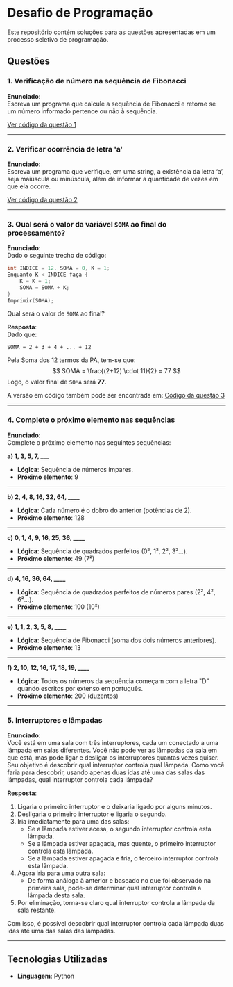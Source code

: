 
# Desafio de Programação

Este repositório contém soluções para as questões apresentadas em um processo seletivo de programação.

## Questões

### 1. Verificação de número na sequência de Fibonacci

**Enunciado**:  
Escreva um programa que calcule a sequência de Fibonacci e retorne se um número informado pertence ou não à sequência.

[Ver código da questão 1](questão1.py)

---

### 2. Verificar ocorrência de letra 'a'

**Enunciado**:  
Escreva um programa que verifique, em uma string, a existência da letra ‘a’, seja maiúscula ou minúscula, além de informar a quantidade de vezes em que ela ocorre.

[Ver código da questão 2](questão2.py)

---


### 3. Qual será o valor da variável `SOMA` ao final do processamento?

**Enunciado**:  
Dado o seguinte trecho de código:
```c
int INDICE = 12, SOMA = 0, K = 1;
Enquanto K < INDICE faça { 
    K = K + 1; 
    SOMA = SOMA + K; 
}
Imprimir(SOMA);
```
Qual será o valor de `SOMA` ao final?

**Resposta**:  
Dado que:
```
SOMA = 2 + 3 + 4 + ... + 12 
```
Pela Soma dos 12 termos da PA, tem-se que:
$$ SOMA =  \frac{(2+12) \cdot 11}{2} = 77 $$ 
Logo, o valor final de `SOMA` será **77**.

A versão em código também pode ser encontrada em: [Código da questão 3](questão3.py)

---

### 4. Complete o próximo elemento nas sequências

**Enunciado**:  
Complete o próximo elemento nas seguintes sequências:

**a) 1, 3, 5, 7, ___**

- **Lógica**: Sequência de números ímpares.
- **Próximo elemento**: 9

---

**b) 2, 4, 8, 16, 32, 64, ____**

- **Lógica**: Cada número é o dobro do anterior (potências de 2).
- **Próximo elemento**: 128

---

**c) 0, 1, 4, 9, 16, 25, 36, ____**

- **Lógica**: Sequência de quadrados perfeitos (0², 1², 2², 3²...).
- **Próximo elemento**: 49 (7²)

---

**d) 4, 16, 36, 64, ____**

- **Lógica**: Sequência de quadrados perfeitos de números pares (2², 4², 6²...).
- **Próximo elemento**: 100 (10²)

---

**e) 1, 1, 2, 3, 5, 8, ____**

- **Lógica**: Sequência de Fibonacci (soma dos dois números anteriores).
- **Próximo elemento**: 13

---

**f) 2, 10, 12, 16, 17, 18, 19, ____**

- **Lógica**: Todos os números da sequência começam com a letra "D" quando escritos por extenso em português.
- **Próximo elemento**: 200 (duzentos)

---


### 5. Interruptores e lâmpadas

**Enunciado**:  
Você está em uma sala com três interruptores, cada um conectado a uma lâmpada em salas diferentes. Você não pode ver as lâmpadas da sala em que está, mas pode ligar e desligar os interruptores quantas vezes quiser. Seu objetivo é descobrir qual interruptor controla qual lâmpada. Como você faria para descobrir, usando apenas duas idas até uma das salas das lâmpadas, qual interruptor controla cada lâmpada?  

**Resposta**:  

1. Ligaria o primeiro interruptor e o deixaria ligado por alguns minutos.
2. Desligaria o primeiro interruptor e ligaria o segundo.
3. Iria imediatamente para uma das salas:
   - Se a lâmpada estiver acesa, o segundo interruptor controla esta lâmpada.
   - Se a lâmpada estiver apagada, mas quente, o primeiro interruptor controla esta lâmpada.
   - Se a lâmpada estiver apagada e fria, o terceiro interruptor controla esta lâmpada.
4. Agora iria para uma outra sala:
   - De forma análoga à anterior e baseado no que foi observado na primeira sala, pode-se determinar qual interruptor controla a lâmpada desta sala.
5. Por eliminação, torna-se claro qual interruptor controla a lâmpada da sala restante.

Com isso, é possível descobrir qual interruptor controla cada lâmpada duas idas até uma das salas das lâmpadas.

---

## Tecnologias Utilizadas

- **Linguagem**: Python
